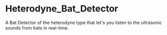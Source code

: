 # Heterodyne_Bat_Detector
A Bat Detector of the heterodyne type that let's you listen to the ultrasonic sounds from bats in real-time.

